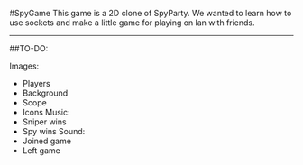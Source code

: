 #SpyGame
This game is a 2D clone of SpyParty. We wanted to learn how to use sockets and make a little game for playing on lan with friends.

---
##TO-DO:

Images: 
  - Players
  - Background
  - Scope
  - Icons
Music:
  - Sniper wins
  - Spy wins
Sound:
  - Joined game
  - Left game
